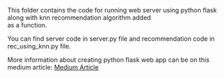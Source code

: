 This folder contains the code for running web server using python flask along with knn recommendation algorithm added  
as a function.

You can find server code in server.py file and recommendation code in rec_using_knn.py file.  

More information about creating python flask web app can be on this medium article: 
[Medium Article](https://towardsdatascience.com/master-python-through-building-real-world-applications-part-4-7a72ae77e741)
